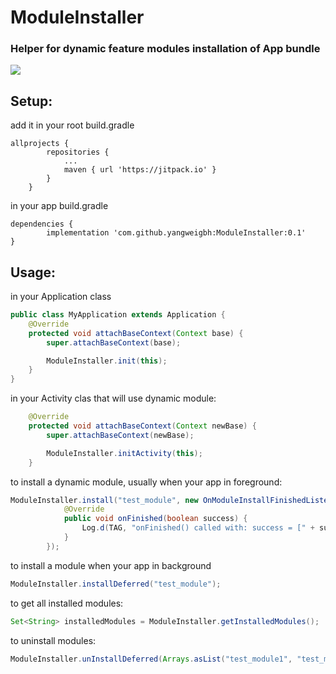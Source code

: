 # ModuleInstaller
### Helper for dynamic feature modules installation of App bundle

[![](https://jitpack.io/v/yangweigbh/ModuleInstaller.svg)](https://jitpack.io/#yangweigbh/ModuleInstaller)

## Setup:

add it in your root build.gradle

```
allprojects {
		repositories {
			...
			maven { url 'https://jitpack.io' }
		}
	}
```

in your app build.gradle

```
dependencies {
        implementation 'com.github.yangweigbh:ModuleInstaller:0.1'
}
```

## Usage:

in your Application class

```java
public class MyApplication extends Application {
    @Override
    protected void attachBaseContext(Context base) {
        super.attachBaseContext(base);

        ModuleInstaller.init(this);
    }
}
```

in your Activity clas that will use dynamic module:

```java
    @Override
    protected void attachBaseContext(Context newBase) {
        super.attachBaseContext(newBase);

        ModuleInstaller.initActivity(this);
    }
```

to install a dynamic module, usually when your app in foreground:

```java
ModuleInstaller.install("test_module", new OnModuleInstallFinishedListener() {
            @Override
            public void onFinished(boolean success) {
                Log.d(TAG, "onFinished() called with: success = [" + success + "]");
            }
        });
```

to install a module when your app in background 

```java
ModuleInstaller.installDeferred("test_module");
```

to get all installed modules:

```java
Set<String> installedModules = ModuleInstaller.getInstalledModules();
```
to uninstall modules:

```java
ModuleInstaller.unInstallDeferred(Arrays.asList("test_module1", "test_module2"));
```

